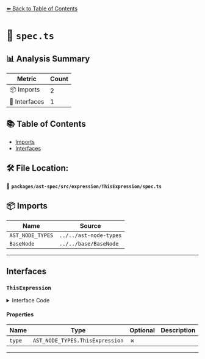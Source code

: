 [⬅️ Back to Table of Contents](../../../../../index.md)

# 📄 `spec.ts`

## 📊 Analysis Summary

| Metric | Count |
|--------|-------|
| 📦 Imports | 2 |
| 📐 Interfaces | 1 |

## 📚 Table of Contents

- [Imports](#imports)
- [Interfaces](#interfaces)

## 🛠️ File Location:
📂 **`packages/ast-spec/src/expression/ThisExpression/spec.ts`**

## 📦 Imports

| Name | Source |
|------|--------|
| `AST_NODE_TYPES` | `../../ast-node-types` |
| `BaseNode` | `../../base/BaseNode` |


---

## Interfaces

### `ThisExpression`

<details><summary>Interface Code</summary>

```ts
export interface ThisExpression extends BaseNode {
  type: AST_NODE_TYPES.ThisExpression;
}
```
</details>

#### Properties

| Name | Type | Optional | Description |
|------|------|----------|-------------|
| `type` | `AST_NODE_TYPES.ThisExpression` | ✗ |  |


---